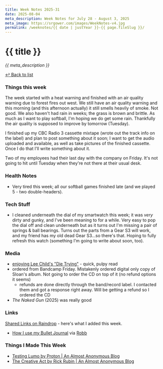 ```yaml
---
title: Week Notes 2025-31
date: 2025-08-04
meta_description: Week Notes for July 28 - August 3, 2025
meta_image: https://srgower.com/images/WeekNotes-v4.jpg
permalink: /weeknotes/{{ date | justYear }}-{{ page.fileSlug }}/
---
```


# {{ title }}

*{{ meta_description }}*

[↩ Back to list](/weeknotes/)

### Things this week 
The week started with a heat warning and finished with an air quality warning due to forest fires out west. We still have an air quality warning and this morning (and this afternoon actually) it still smells heavily of smoke. Not good. We also haven't had rain in weeks; the grass is brown and brittle. As much as I want to play softball, I'm hoping we do get some rain. Thankfully the air quality is supposed to improve by tomorrow (Tuesday). 

I finished up my CBC Radio 3 cassette mixtape (wrote out the track info on the label) and plan to post something about it soon; I want to get the audio uploaded and available, as well as take pictures of the finished cassette. Once I do that I'll write something about it. 

Two of my employees had their last day with the company on Friday. It's not going to hit until Tuesday when they're not there at their usual desk. 
### Health Notes
- Very tired this week; all our softball games finished late (and we played 5 - two double-headers).
### Tech Stuff 
- I cleaned underneath the dial of my smartwatch this week; it was *very* dirty and gunky, and I've been meaning to for a while. Very easy to pop the dial off and clean underneath but as it turns out I'm missing a pair of springs & ball bearings. Turns out the parts from a Gear S3 will work, and my friend has my old dead Gear S3...so there's that. Hoping to fully refresh this watch (something I'm going to write about soon, too).
### Media 
- [enjoying Lee Child's "Die Trying"](https://ottawa.place/@srgower/114942073111086794) - quick, pulpy read
- ordered from Bandcamp Friday. Mistakenly ordered digital only copy of Sloan's album. Not going to order the CD on top of it (no refund options it seems)
	- refunds are done directly through the band/record label. I contacted them and got a response right away. Will be getting a refund so I ordered the CD
- _The Naked Gun_ (2025) was really good
### Links 
[Shared Links on Raindrop](https://raindrop.io/srgower/shared-links-56296964) - here's what I added this week. 
- [How I use my Bullet Journal](https://davidcs.net/how-i-use-my-bullet-journal/) via <a href="https://rknight.me" class="nametag">Robb</a>
### Things I Made This Week
- [Testing Lumo by Proton \| An Almost Anonymous Blog](https://lwgrs.bearblog.dev/testing-lumo-by-proton/)
- [The Creative Act by Rick Rubin | An Almost Anonymous Blog](https://lwgrs.bearblog.dev/the-creative-act-by-rick-rubin/)

